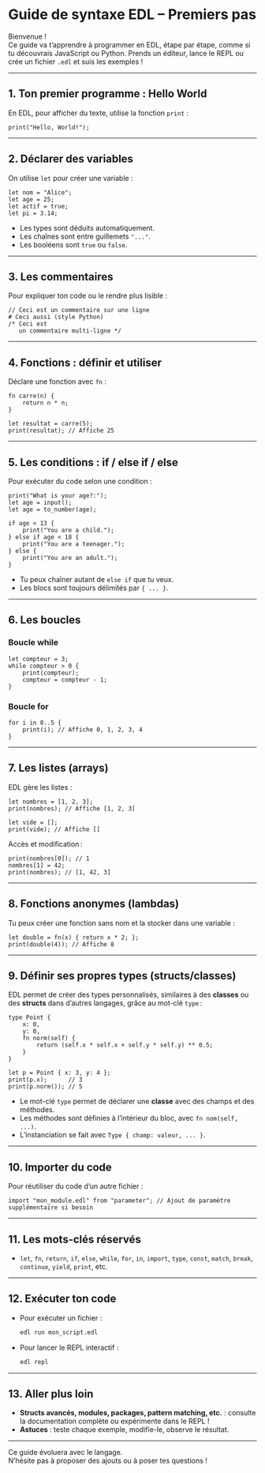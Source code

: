 # Guide de syntaxe EDL – Premiers pas

Bienvenue !  
Ce guide va t’apprendre à programmer en EDL, étape par étape, comme si tu découvrais JavaScript ou Python. Prends un éditeur, lance le REPL ou crée un fichier `.edl` et suis les exemples !

---

## 1. Ton premier programme : Hello World

En EDL, pour afficher du texte, utilise la fonction `print` :

```edl
print("Hello, World!");
```

---

## 2. Déclarer des variables

On utilise `let` pour créer une variable :

```edl
let nom = "Alice";
let age = 25;
let actif = true;
let pi = 3.14;
```
- Les types sont déduits automatiquement.
- Les chaînes sont entre guillemets `"..."`.
- Les booléens sont `true` ou `false`.

---

## 3. Les commentaires

Pour expliquer ton code ou le rendre plus lisible :

```edl
// Ceci est un commentaire sur une ligne
# Ceci aussi (style Python)
/* Ceci est
   un commentaire multi-ligne */
```

---

## 4. Fonctions : définir et utiliser

Déclare une fonction avec `fn` :

```edl
fn carre(n) {
    return n * n;
}

let resultat = carre(5);
print(resultat); // Affiche 25
```

---

## 5. Les conditions : if / else if / else

Pour exécuter du code selon une condition :

```edl
print("What is your age?:");
let age = input();
let age = to_number(age);

if age < 13 {
    print("You are a child.");
} else if age < 18 {
    print("You are a teenager.");
} else {
    print("You are an adult.");
}
```
- Tu peux chaîner autant de `else if` que tu veux.
- Les blocs sont toujours délimités par `{ ... }`.

---

## 6. Les boucles

### Boucle while

```edl
let compteur = 3;
while compteur > 0 {
    print(compteur);
    compteur = compteur - 1;
}
```

### Boucle for

```edl
for i in 0..5 {
    print(i); // Affiche 0, 1, 2, 3, 4
}
```

---

## 7. Les listes (arrays)

EDL gère les listes :

```edl
let nombres = [1, 2, 3];
print(nombres); // Affiche [1, 2, 3]

let vide = [];
print(vide); // Affiche []
```

Accès et modification :

```edl
print(nombres[0]); // 1
nombres[1] = 42;
print(nombres); // [1, 42, 3]
```

---

## 8. Fonctions anonymes (lambdas)

Tu peux créer une fonction sans nom et la stocker dans une variable :

```edl
let double = fn(x) { return x * 2; };
print(double(4)); // Affiche 8
```

---

## 9. Définir ses propres types (structs/classes)

EDL permet de créer des types personnalisés, similaires à des **classes** ou des **structs** dans d’autres langages, grâce au mot-clé `type` :

```edl
type Point {
    x: 0,
    y: 0,
    fn norm(self) {
        return (self.x * self.x + self.y * self.y) ** 0.5;
    }
}

let p = Point { x: 3, y: 4 };
print(p.x);      // 3
print(p.norm()); // 5
```

- Le mot-clé `type` permet de déclarer une **classe** avec des champs et des méthodes.
- Les méthodes sont définies à l’intérieur du bloc, avec `fn nom(self, ...)`.
- L’instanciation se fait avec `Type { champ: valeur, ... }`.

---

## 10. Importer du code

Pour réutiliser du code d’un autre fichier :

```edl
import "mon_module.edl" from "parameter"; // Ajout de paramètre supplémentaire si besoin
```

---

## 11. Les mots-clés réservés

- `let`, `fn`, `return`, `if`, `else`, `while`, `for`, `in`, `import`, `type`, `const`, `match`, `break`, `continue`, `yield`, `print`, etc.

---

## 12. Exécuter ton code

- Pour exécuter un fichier :
  ```sh
  edl run mon_script.edl
  ```
- Pour lancer le REPL interactif :
  ```sh
  edl repl
  ```

---

## 13. Aller plus loin

- **Structs avancés, modules, packages, pattern matching, etc.** : consulte la documentation complète ou expérimente dans le REPL !
- **Astuces** : teste chaque exemple, modifie-le, observe le résultat.

---

Ce guide évoluera avec le langage.  
N’hésite pas à proposer des ajouts ou à poser tes questions !